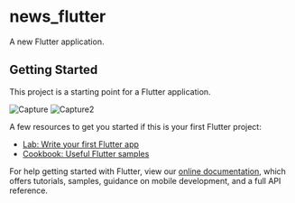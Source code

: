 
# news_flutter

A new Flutter application.

## Getting Started

This project is a starting point for a Flutter application.


![Capture](https://user-images.githubusercontent.com/40527788/109401692-bffc5480-7958-11eb-9162-f7e1ee6b4df5.PNG)
![Capture2](https://user-images.githubusercontent.com/40527788/109401698-c2f74500-7958-11eb-9dee-2d14d5864086.PNG)

A few resources to get you started if this is your first Flutter project:


- [Lab: Write your first Flutter app](https://flutter.dev/docs/get-started/codelab)
- [Cookbook: Useful Flutter samples](https://flutter.dev/docs/cookbook)

For help getting started with Flutter, view our
[online documentation](https://flutter.dev/docs), which offers tutorials,
samples, guidance on mobile development, and a full API reference.
